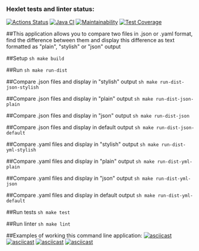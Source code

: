 ### Hexlet tests and linter status:
[![Actions Status](https://github.com/RassAnDev/java-project-71/workflows/hexlet-check/badge.svg)](https://github.com/RassAnDev/java-project-71/actions)
[![Java CI](https://github.com/RassAnDev/java-project-71/workflows/main.yml/badge.svg)](https://github.com/RassAnDev/java-project-71/actions)
[![Maintainability](https://api.codeclimate.com/v1/badges/bc7a38c49e8511ab91a9/maintainability)](https://codeclimate.com/github/RassAnDev/java-project-71/maintainability)
[![Test Coverage](https://api.codeclimate.com/v1/badges/bc7a38c49e8511ab91a9/test_coverage)](https://codeclimate.com/github/RassAnDev/java-project-71/test_coverage)

##This application allows you to compare two files in .json or .yaml format, find the difference between them and display this difference as text formatted as "plain", "stylish" or "json" output

##Setup
`sh
make build`

##Run
`sh
make run-dist`

##Compare .json files and display in "stylish" output
`sh
make run-dist-json-stylish`

##Compare .json files and display in "plain" output
`sh
make run-dist-json-plain`

##Compare .json files and display in "json" output
`sh
make run-dist-json`

##Compare .json files and display in default output
`sh
make run-dist-json-default`

##Compare .yaml files and display in "stylish" output
`sh
make run-dist-yml-stylish`

##Compare .yaml files and display in "plain" output
`sh
make run-dist-yml-plain`

##Compare .yaml files and display in "json" output
`sh
make run-dist-yml-json`

##Compare .yaml files and display in default output
`sh
make run-dist-yml-default`

##Run tests
`sh
make test`

##Run linter
`sh
make lint`

##Examples of working this command line application:
[![asciicast](https://asciinema.org/a/4qPpd9CpkZBIpJofneGqrKWjP.svg)](https://asciinema.org/a/4qPpd9CpkZBIpJofneGqrKWjP)
[![asciicast](https://asciinema.org/a/LXinJhlaAXJLsLW7XLslby1sk.svg)](https://asciinema.org/a/LXinJhlaAXJLsLW7XLslby1sk)
[![asciicast](https://asciinema.org/a/1TlWM2vWgKgWPjQrm4o0ZL8HH.svg)](https://asciinema.org/a/1TlWM2vWgKgWPjQrm4o0ZL8HH)
[![asciicast](https://asciinema.org/a/8QWhfLmOuD5rm1glTjq0I7g3Q.svg)](https://asciinema.org/a/8QWhfLmOuD5rm1glTjq0I7g3Q)
